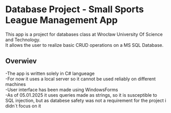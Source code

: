 # Database Project - Small Sports League Management App  

This app is a project for databases class at Wrocław University Of Science and Technology.  
It allows the user to realize basic CRUD operations on a MS SQL Database.  

## Overwiev  
  -The app is written solely in C# langueage  
  -For now it uses a local server so it cannot be used reliably on different machines  
  -User interface has been made using WindowsForms  
  -As of 05.01.2025 it uses queries made as strings, so it is susceptible to SQL injection, but as databese safety was not a requirement for the project i didn`t focus on it  
 
